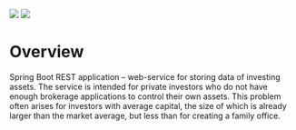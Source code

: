 <a href="https://codeclimate.com/github/MarkDementev/fundAssetsData/maintainability"><img src="https://api.codeclimate.com/v1/badges/db745d42d986457e00f8/maintainability" /></a>
<a href="https://codeclimate.com/github/MarkDementev/fundAssetsData/test_coverage"><img src="https://api.codeclimate.com/v1/badges/db745d42d986457e00f8/test_coverage" /></a>

# Overview

Spring Boot REST application – web-service for storing data of investing assets. The service is intended for private investors who do not have enough brokerage applications to control their own assets. This problem often arises for investors with average capital, the size of which is already larger than the market average, but less than for creating a family office.
